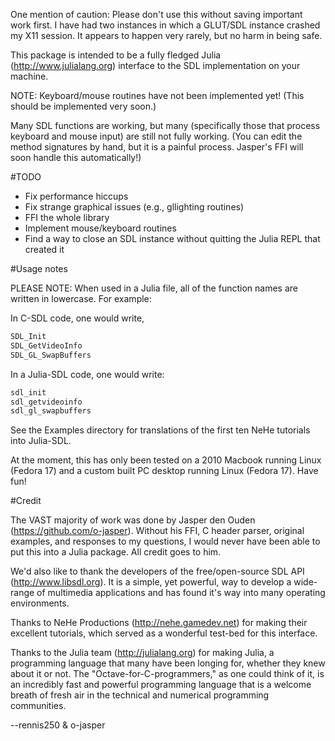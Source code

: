 One mention of caution: Please don't use this without saving important work
first.  I have had two instances in which a GLUT/SDL instance crashed my X11
session.  It appears to happen very rarely, but no harm in being safe.

This package is intended to be a fully fledged Julia (http://www.julialang.org)
interface to the SDL implementation on your machine.

NOTE: Keyboard/mouse routines have not been implemented yet! (This should be
implemented very soon.)

Many SDL functions are working, but many (specifically those that process
keyboard and mouse input) are still not fully working. (You can edit the method
signatures by hand, but it is a painful process.  Jasper's FFI will soon handle
this automatically!)

#TODO

+ Fix performance hiccups
+ Fix strange graphical issues (e.g., gllighting routines)
+ FFI the whole library
+ Implement mouse/keyboard routines
+ Find a way to close an SDL instance without quitting the Julia REPL that
	created it

#Usage notes

PLEASE NOTE: When used in a Julia file, all of the function names are written in
lowercase. For example:

In C-SDL code, one would write,

```c
SDL_Init
SDL_GetVideoInfo
SDL_GL_SwapBuffers
```

In a Julia-SDL code, one would write:

```julia
sdl_init
sdl_getvideoinfo
sdl_gl_swapbuffers
```

See the Examples directory for translations of the first ten NeHe tutorials
into Julia-SDL.

At the moment, this has only been tested on a 2010 Macbook running Linux
(Fedora 17) and a custom built PC desktop running Linux (Fedora 17). Have fun!

#Credit

The VAST majority of work was done by Jasper den Ouden
(https://github.com/o-jasper).  Without his FFI, C header parser, original
examples, and responses to my questions, I would never have been able to put
this into a Julia package.  All credit goes to him.

We'd also like to thank the developers of the free/open-source SDL API
(http://www.libsdl.org). It is a simple, yet powerful, way to develop a
wide-range of multimedia applications and has found it's way into many
operating environments.

Thanks to NeHe Productions (http://nehe.gamedev.net) for making their excellent
tutorials, which served as a wonderful test-bed for this interface. 

Thanks to the Julia team (http://julialang.org) for making Julia, a programming
language that many have been longing for, whether they knew about it or not.
The "Octave-for-C-programmers," as one could think of it, is an incredibly fast
and powerful programming language that is a welcome breath of fresh air in the
technical and numerical programming communities.

--rennis250 & o-jasper
